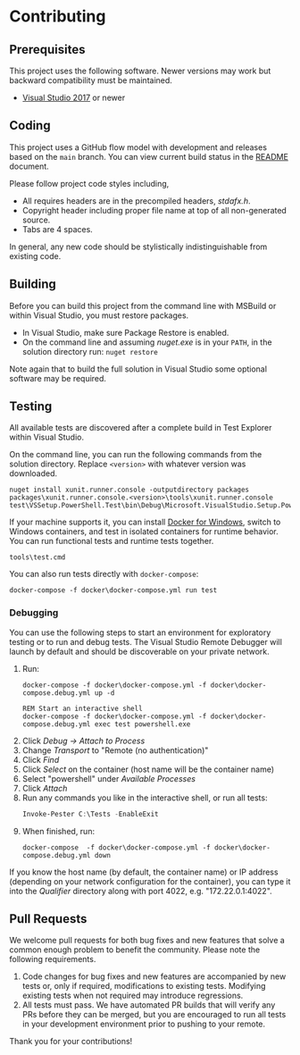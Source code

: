 Contributing
============

## Prerequisites

This project uses the following software. Newer versions may work but backward compatibility must be maintained.

* [Visual Studio 2017](https://www.visualstudio.com/downloads/) or newer

## Coding

This project uses a GitHub flow model with development and releases based on the `main` branch. You can view current build status in the [README](README.md) document.

Please follow project code styles including,

* All requires headers are in the precompiled headers, _stdafx.h_.
* Copyright header including proper file name at top of all non-generated source.
* Tabs are 4 spaces.

In general, any new code should be stylistically indistinguishable from existing code.

## Building

Before you can build this project from the command line with MSBuild or within Visual Studio, you must restore packages.

* In Visual Studio, make sure Package Restore is enabled.
* On the command line and assuming _nuget.exe_ is in your `PATH`, in the solution directory run: `nuget restore`

Note again that to build the full solution in Visual Studio some optional software may be required.

## Testing

All available tests are discovered after a complete build in Test Explorer within Visual Studio.

On the command line, you can run the following commands from the solution directory. Replace `<version>` with whatever version was downloaded.

```batch
nuget install xunit.runner.console -outputdirectory packages
packages\xunit.runner.console.<version>\tools\xunit.runner.console test\VSSetup.PowerShell.Test\bin\Debug\Microsoft.VisualStudio.Setup.PowerShell.Test.dll
```

If your machine supports it, you can install [Docker for Windows][docker], switch to Windows containers, and test in isolated containers for runtime behavior. You can run functional tests and runtime tests together.

```batch
tools\test.cmd
```

You can also run tests directly with `docker-compose`:

```batch
docker-compose -f docker\docker-compose.yml run test
```

### Debugging

You can use the following steps to start an environment for exploratory testing or to run and debug tests. The Visual Studio Remote Debugger will launch by default and should be discoverable on your private network.

1. Run:
   ```batch
   docker-compose -f docker\docker-compose.yml -f docker\docker-compose.debug.yml up -d

   REM Start an interactive shell
   docker-compose -f docker\docker-compose.yml -f docker\docker-compose.debug.yml exec test powershell.exe
   ```
2. Click *Debug -> Attach to Process*
3. Change *Transport* to "Remote (no authentication)"
4. Click *Find*
5. Click *Select* on the container (host name will be the container name)
6. Select "powershell" under *Available Processes*
7. Click *Attach*
8. Run any commands you like in the interactive shell, or run all tests:
   ```powershell
   Invoke-Pester C:\Tests -EnableExit
   ```
9. When finished, run:
   ```batch
   docker-compose  -f docker\docker-compose.yml -f docker\docker-compose.debug.yml down
   ```

If you know the host name (by default, the container name) or IP address (depending on your network configuration for the container), you can type it into the *Qualifier* directory along with port 4022, e.g. "172.22.0.1:4022".

## Pull Requests

We welcome pull requests for both bug fixes and new features that solve a common enough problem to benefit the community. Please note the following requirements.

1. Code changes for bug fixes and new features are accompanied by new tests or, only if required, modifications to existing tests. Modifying existing tests when not required may introduce regressions.
2. All tests must pass. We have automated PR builds that will verify any PRs before they can be merged, but you are encouraged to run all tests in your development environment prior to pushing to your remote.

Thank you for your contributions!

  [docker]: https://www.docker.com/products/overview
